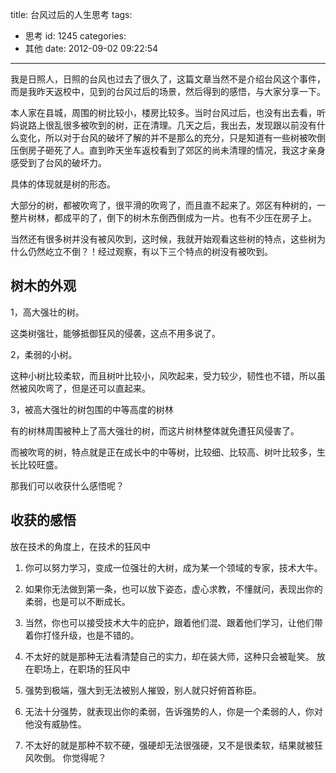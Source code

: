 title: 台风过后的人生思考
tags:
  - 思考
id: 1245
categories:
  - 其他
date: 2012-09-02 09:22:54
---

我是日照人，日照的台风也过去了很久了，这篇文章当然不是介绍台风这个事件，而是我昨天返校中，见到的台风过后的场景，然后得到的感悟，与大家分享一下。

本人家在县城，周围的树比较小，楼房比较多。当时台风过后，也没有出去看，听妈说路上很乱很多被吹到的树，正在清理。几天之后，我出去，发现跟以前没有什么变化，所以对于台风的破坏了解的并不是那么的充分，只是知道有一些树被吹倒压倒房子砸死了人。直到昨天坐车返校看到了郊区的尚未清理的情况，我这才亲身感受到了台风的破坏力。

具体的体现就是树的形态。

大部分的树，都被吹弯了，很平滑的吹弯了，而且直不起来了。郊区有种树的，一整片树林，都成平的了，倒下的树木东倒西倒成为一片。也有不少压在房子上。

当然还有很多树并没有被风吹到，这时候，我就开始观看这些树的特点，这些树为什么仍然屹立不倒？！经过观察，有以下三个特点的树没有被吹到。

## 树木的外观

1，高大强壮的树。

这类树强壮，能够抵御狂风的侵袭，这点不用多说了。

2，柔弱的小树。

这种小树比较柔软，而且树叶比较小，风吹起来，受力较少，韧性也不错，所以虽然被风吹弯了，但是还可以直起来。

3，被高大强壮的树包围的中等高度的树林

有的树林周围被种上了高大强壮的树，而这片树林整体就免遭狂风侵害了。

而被吹弯的树，特点就是正在成长中的中等树，比较细、比较高、树叶比较多，生长比较旺盛。

那我们可以收获什么感悟呢？

## 收获的感悟

放在技术的角度上，在技术的狂风中

1.  你可以努力学习，变成一位强壮的大树，成为某一个领域的专家，技术大牛。
2.  如果你无法做到第一条，也可以放下姿态，虚心求教，不懂就问，表现出你的柔弱，也是可以不断成长。
3.  当然，你也可以接受技术大牛的庇护，跟着他们混、跟着他们学习，让他们带着你打怪升级，也是不错的。
4.  不太好的就是那种无法看清楚自己的实力，却在装大师，这种只会被耻笑。
放在职场上，在职场的狂风中

1.  强势到极端，强大到无法被别人摧毁，别人就只好俯首称臣。
2.  无法十分强势，就表现出你的柔弱，告诉强势的人，你是一个柔弱的人，你对他没有威胁性。
3.  不太好的就是那种不软不硬，强硬却无法很强硬，又不是很柔软，结果就被狂风吹倒。
你觉得呢？